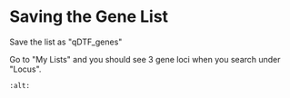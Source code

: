 # Saving the Gene List

Save the list as "qDTF_genes"

Go to "My Lists" and you should see 3 gene loci when you search under "Locus".

```{image} /_static/image19.png
:alt:
```

